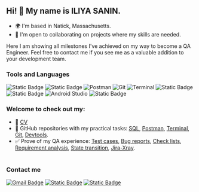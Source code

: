 ## Hi! 👋 My name is ILIYA SANIN.
* 🌍  I'm based in Natick, Massachusetts.
* 🤝  I'm open to collaborating on projects where my skills are needed.
<p> Here I am showing all milestones I've achieved on my way to become a QA Engineer. Feel free to contact me if you see me as a valuable addition to your development team. </p>

### Tools and Languages  

![Static Badge](https://img.shields.io/badge/DEVTOOLS-yellow?style=for-the-badge)
![Static Badge](https://img.shields.io/badge/MySQL-lightblue?style=for-the-badge&logo=mysql)
![Postman](https://img.shields.io/badge/Postman-FF6C37?style=for-the-badge&logo=postman&logoColor=white)
![Git](https://img.shields.io/badge/git-%23F05033.svg?style=for-the-badge&logo=git&logoColor=white)
![Terminal](https://img.shields.io/badge/Terminal-00485B.svg?style=for-the-badge&logo=iterm2&logoColor=white)
![Static Badge](https://img.shields.io/badge/Jira-black?style=for-the-badge&logo=Jira&logoColor=blue&label=Xray&labelColor=white&color=white)
![Static Badge](https://img.shields.io/badge/Fiddler-white?style=for-the-badge&logoColor=blue&labelColor=green&color=%2374ea00)
![Android Studio](https://img.shields.io/badge/Android%20Studio-3DDC84.svg?style=for-the-badge&logo=android-studio&logoColor=white)
![Static Badge](https://img.shields.io/badge/SOAP%20UI-%23FFFF00?style=for-the-badge&logoColor=blue&labelColor=%23FFFF00)


### Welcome to check out my:
* 📝 [CV](https://drive.google.com/file/d/1HmI510Azx4-4by-OrDss7K4T7hr6fQoP/view?usp=sharing)
* 📁 GitHub repositories with my practical tasks: [SQL](https://github.com/Iliya-Sanin/SQL), [Postman](https://github.com/Iliya-Sanin/Postman), [Terminal](https://github.com/Iliya-Sanin/Terminal.git), [Git](https://github.com/Iliya-Sanin/git.git), [Devtools](https://github.com/Iliya-Sanin/Devtools.git).
* ✅ Prove of my QA experience: [Test cases](https://docs.google.com/spreadsheets/d/14jJGkKE-_dsHoKDxv9vLEOiuVdoq1nghIAXShAxtGqM/edit?usp=sharing), [Bug reports](https://docs.google.com/spreadsheets/d/1PcB0lMBvLAbC-182Xtb2DWlpNgbRFAeAY4_IThVkLvM/edit?usp=sharing), [Check lists](https://docs.google.com/spreadsheets/d/1M4U6JpDi8mtIIgrF1vO8SZwJ7qqzV4jZZsdfIvh4v80/edit?usp=sharing), [Requirement analysis](https://docs.google.com/spreadsheets/d/1o8A52A3gTyrYB0DvOBym1jpk1j_YVLWqHW_BHC4_eY8/edit?usp=sharing), [State transition](), [Jira-Xray](https://drive.google.com/drive/folders/1BoQLBtYOp_YeO3zy9egdarp1kDZgR-ms?usp=share_link).

#
### Contact me 

[![Gmail Badge](https://img.shields.io/badge/-iliya.sanin91@gmail.com-c14438?style=for-the-badge&logo=Gmail&logoColor=white&link=mailto:iliya.sanin91@gmail.com)](mailto:iliya.sanin91@gmail.com)
[![Static Badge](https://img.shields.io/badge/Telegram-blue?style=for-the-badge&logo=telegram)](https://t.me/IliyaS91)
[![Static Badge](https://img.shields.io/badge/LINKEDIN-blue?style=for-the-badge&logo=linkedin)](https://www.linkedin.com/in/iliya-sanin/)
